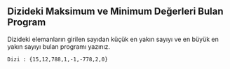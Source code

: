 ## Dizideki Maksimum ve Minimum Değerleri Bulan Program

Dizideki elemanların girilen sayıdan küçük en yakın sayıyı ve en büyük en yakın sayıyı bulan programı yazınız.

`Dizi : {15,12,788,1,-1,-778,2,0}`